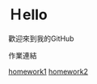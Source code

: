 # Ｈello 
歡迎來到我的GitHub

作業連結

  [homework1](https://github.com/qsceszwdvrdx/hello/tree/master/homework1)
  [homework2](https://github.com/qsceszwdvrdx/hello/tree/master/homework2)

